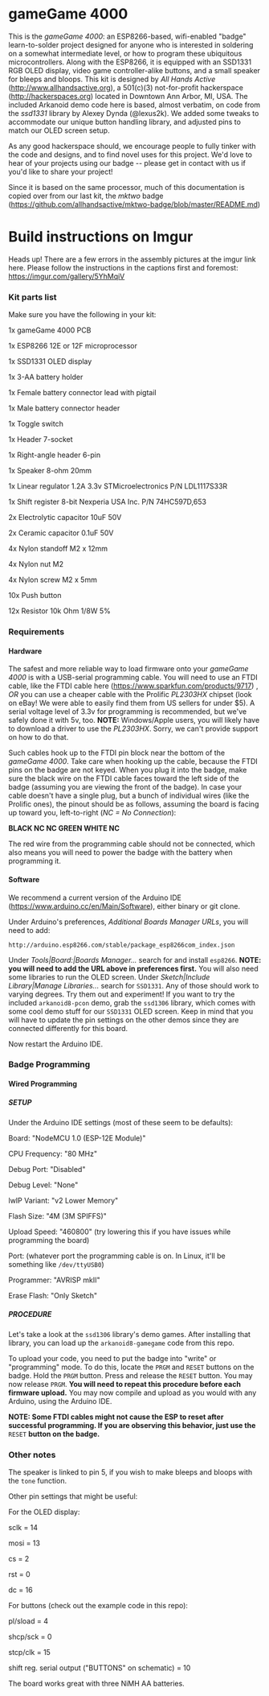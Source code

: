 # gameGame 4000
This is the *gameGame 4000*: an ESP8266-based, wifi-enabled "badge" learn-to-solder project designed for anyone who is interested in soldering on a somewhat intermediate level, or how to program these ubiquitous microcontrollers. Along with the ESP8266, it is equipped with an SSD1331 RGB OLED display, video game controller-alike buttons, and a small speaker for bleeps and bloops.  This kit is designed by *All Hands Active* (http://www.allhandsactive.org), a 501(c)(3) not-for-profit hackerspace (http://hackerspaces.org) located in Downtown Ann Arbor, MI, USA.  The included Arkanoid demo code here is based, almost verbatim, on code from the *ssd1331* library by Alexey Dynda (@lexus2k).  We added some tweaks to accommodate our unique button handling library, and adjusted pins to match our OLED screen setup.

As any good hackerspace should, we encourage people to fully tinker with the code and designs, and to find novel uses for this project.  We'd love to hear of your projects using our badge -- please get in contact with us if you'd like to share your project!

Since it is based on the same processor, much of this documentation is copied over from our last kit, the *mktwo* badge (https://github.com/allhandsactive/mktwo-badge/blob/master/README.md)

# Build instructions on Imgur
Heads up! There are a few errors in the assembly pictures at the imgur link here.  Please follow the instructions in the captions first and foremost: https://imgur.com/gallery/5YhMqiV

### **Kit parts list**

Make sure you have the following in your kit:

1x gameGame 4000 PCB

1x ESP8266 12E or 12F microprocessor

1x SSD1331 OLED display

1x 3-AA battery holder

1x Female battery connector lead with pigtail

1x Male battery connector header

1x Toggle switch

1x Header 7-socket

1x Right-angle header 6-pin

1x Speaker 8-ohm 20mm

1x Linear regulator 1.2A 3.3v STMicroelectronics P/N LDL1117S33R

1x Shift register 8-bit Nexperia USA Inc. P/N 74HC597D,653

2x Electrolytic capacitor 10uF 50V

2x Ceramic capacitor 0.1uF 50V

4x Nylon standoff M2 x 12mm

4x Nylon nut M2

4x Nylon screw M2 x 5mm

10x Push button

12x Resistor 10k Ohm 1/8W 5%

### **Requirements**
#### **Hardware**
The safest and more reliable way to load firmware onto your *gameGame 4000* is with a USB-serial programming cable.  You will need to use an FTDI cable, like the FTDI cable here (https://www.sparkfun.com/products/9717) , *OR* you can use a cheaper cable with the Prolific *PL2303HX* chipset (look on eBay! We were able to easily find them from US sellers for under $5).  A serial voltage level of 3.3v for programming is recommended, but we've safely done it with 5v, too.  **NOTE:** Windows/Apple users, you will likely have to download a driver to use the *PL2303HX*.  Sorry, we can't provide support on how to do that.

Such cables hook up to the FTDI pin block near the bottom of the *gameGame 4000*.  Take care when hooking up the cable, because the FTDI pins on the badge are not keyed.  When you plug it into the badge, make sure the black wire on the FTDI cable faces toward the left side of the badge (assuming you are viewing the front of the badge).  In case your cable doesn't have a single plug, but a bunch of individual wires (like the Prolific ones), the pinout should be as follows, assuming the board is facing up toward you, left-to-right (*NC = No Connection*):

**BLACK NC NC GREEN WHITE NC**

The red wire from the programming cable should not be connected, which also means you will need to power the badge with the battery when programming it.

#### **Software**
We recommend a current version of the Arduino IDE (https://www.arduino.cc/en/Main/Software), either binary or git clone.

Under Arduino's preferences, *Additional Boards Manager URLs*, you will need to add:

`http://arduino.esp8266.com/stable/package_esp8266com_index.json`

Under *Tools|Board:|Boards Manager...* search for and install `esp8266`.
**NOTE: you will need to add the URL above in preferences first.**
You will also need some libraries to run the OLED screen.  Under *Sketch|Include Library|Manage Libraries...* search for `SSD1331`.  Any of those should work to varying degrees.  Try them out and experiment! If you want to try the included `arkanoid8-pcon` demo, grab the `ssd1306` library, which comes with some cool demo stuff for our `SSD1331` OLED screen.  Keep in mind that you will have to update the pin settings on the other demos since they are connected differently for this board.

Now restart the Arduino IDE.

### **Badge Programming**
#### **Wired Programming**
##### **SETUP**

Under the Arduino IDE settings (most of these seem to be defaults):

Board: "NodeMCU 1.0 (ESP-12E Module)"

CPU Frequency: "80 MHz"

Debug Port: "Disabled"

Debug Level: "None"

lwIP Variant: "v2 Lower Memory"

Flash Size: "4M (3M SPIFFS)"

Upload Speed: "460800" (try lowering this if you have issues while programming the board)

Port: (whatever port the programming cable is on.  In Linux, it'll be something like `/dev/ttyUSB0`)

Programmer: "AVRISP mkII"

Erase Flash: "Only Sketch"

##### **PROCEDURE**

Let's take a look at the `ssd1306` library's demo games.  After installing that library, you can load up the `arkanoid8-gamegame` code from this repo.

To upload your code, you need to put the badge into "write" or "programming" mode.  To do this, locate the `PRGM` and `RESET` buttons on the badge.  Hold the `PRGM` button. Press and release the `RESET` button. You may now release `PRGM`. **You will need to repeat this procedure before each firmware upload.**
You may now compile and upload as you would with any Arduino, using the Arduino IDE.

**NOTE: Some FTDI cables might not cause the ESP to reset after successful programming.  If you are observing this behavior, just use the** `RESET` **button on the badge.**

### Other notes
The speaker is linked to pin 5, if you wish to make bleeps and bloops with the `tone` function.

Other pin settings that might be useful:

For the OLED display:

sclk = 14

mosi = 13

cs = 2

rst = 0

dc = 16

For buttons (check out the example code in this repo):

pl/sload = 4

shcp/sck = 0

stcp/clk = 15

shift reg. serial output ("BUTTONS" on schematic) = 10

The board works great with three NiMH AA batteries.
